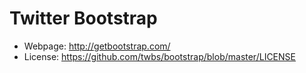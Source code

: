 

# Twitter Bootstrap
 - Webpage: http://getbootstrap.com/
 - License: https://github.com/twbs/bootstrap/blob/master/LICENSE
